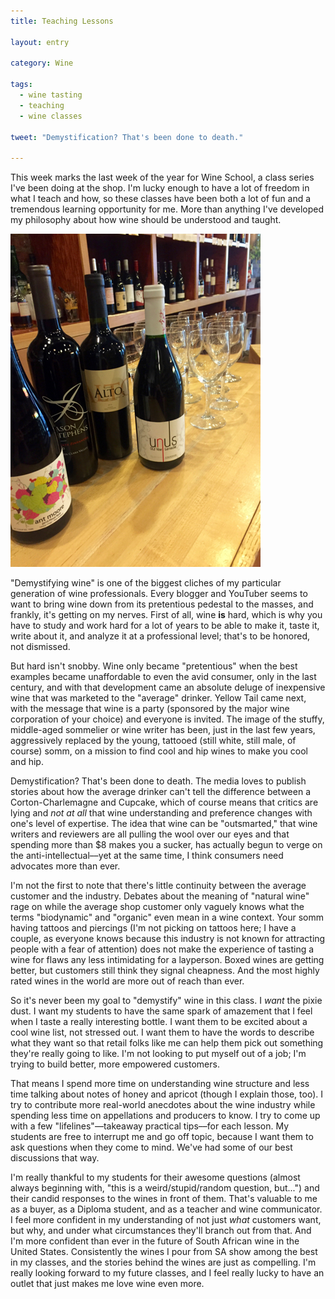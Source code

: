 ```yaml
---
title: Teaching Lessons

layout: entry

category: Wine

tags:
  - wine tasting
  - teaching
  - wine classes

tweet: "Demystification? That's been done to death."

---
```

This week marks the last week of the year for Wine School, a class series I've been doing at the shop. I'm lucky enough to have a lot of freedom in what I teach and how, so these classes have been both a lot of fun and a tremendous learning opportunity for me. More than anything I've developed my philosophy about how wine should be understood and taught.

![Wine School lineup](/photos/wineschool.jpg "Wines and glassware for Wine School")

"Demystifying wine" is one of the biggest cliches of my particular generation of wine professionals. Every blogger and YouTuber seems to want to bring wine down from its pretentious pedestal to the masses, and frankly, it's getting on my nerves. First of all, wine __is__ hard, which is why you have to study and work hard for a lot of years to be able to make it, taste it, write about it, and analyze it at a professional level; that's to be honored, not dismissed. 

But hard isn't snobby. Wine only became "pretentious" when the best examples became unaffordable to even the avid consumer, only in the last century, and with that development came an absolute deluge of inexpensive wine that was marketed to the "average" drinker. Yellow Tail came next, with the message that wine is a party (sponsored by the major wine corporation of your choice) and everyone is invited. The image of the stuffy, middle-aged sommelier or wine writer has been, just in the last few years, aggressively replaced by the young, tattooed (still white, still male, of course) somm, on a mission to find cool and hip wines to make you cool and hip. 

Demystification? That's been done to death. The media loves to publish stories about how the average drinker can't tell the difference between a Corton-Charlemagne and Cupcake, which of course means that critics are lying and *not at all* that wine understanding and preference changes with one's level of expertise. The idea that wine can be "outsmarted," that wine writers and reviewers are all pulling the wool over our eyes and that spending more than $8 makes you a sucker, has actually begun to verge on the anti-intellectual––yet at the same time, I think consumers need advocates more than ever.

I'm not the first to note that there's little continuity between the average customer and the industry. Debates about the meaning of "natural wine" rage on while the average shop customer only vaguely knows what the terms "biodynamic" and "organic" even mean in a wine context. Your somm having tattoos and piercings (I'm not picking on tattoos here; I have a couple, as everyone knows because this industry is not known for attracting people with a fear of attention) does not make the experience of tasting a wine for flaws any less intimidating for a layperson. Boxed wines are getting better, but customers still think they signal cheapness. And the most highly rated wines in the world are more out of reach than ever.  

So it's never been my goal to "demystify" wine in this class. I *want* the pixie dust. I want my students to have the same spark of amazement that I feel when I taste a really interesting bottle. I want them to be excited about a cool wine list, not stressed out. I want them to have the words to describe what they want so that retail folks like me can help them pick out something they're really going to like. I'm not looking to put myself out of a job; I'm trying to build better, more empowered customers.

That means I spend more time on understanding wine structure and less time talking about notes of honey and apricot (though I explain those, too). I try to contribute more real-world anecdotes about the wine industry while spending less time on appellations and producers to know. I try to come up with a few "lifelines"––takeaway practical tips––for each lesson. My students are free to interrupt me and go off topic, because I want them to ask questions when they come to mind. We've had some of our best discussions that way.

I'm really thankful to my students for their awesome questions (almost always beginning with, "this is a weird/stupid/random question, but...") and their candid responses to the wines in front of them. That's valuable to me as a buyer, as a Diploma student, and as a teacher and wine communicator. I feel more confident in my understanding of not just *what* customers want, but why, and under what circumstances they'll branch out from that. And I'm more confident than ever in the future of South African wine in the United States. Consistently the wines I pour from SA show among the best in my classes, and the stories behind the wines are just as compelling. I'm really looking forward to my future classes, and I feel really lucky to have an outlet that just makes me love wine even more.